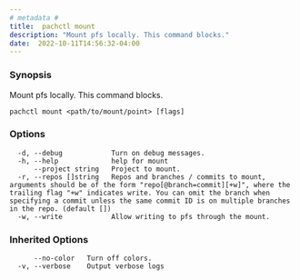 ```yaml
---
# metadata # 
title:  pachctl mount
description: "Mount pfs locally. This command blocks."
date:  2022-10-11T14:56:32-04:00
---
```


### Synopsis

Mount pfs locally. This command blocks.

```
pachctl mount <path/to/mount/point> [flags]
```

### Options

```
  -d, --debug            Turn on debug messages.
  -h, --help             help for mount
      --project string   Project to mount.
  -r, --repos []string   Repos and branches / commits to mount, arguments should be of the form "repo[@branch=commit][+w]", where the trailing flag "+w" indicates write. You can omit the branch when specifying a commit unless the same commit ID is on multiple branches in the repo. (default [])
  -w, --write            Allow writing to pfs through the mount.
```

### Inherited Options

```
      --no-color   Turn off colors.
  -v, --verbose    Output verbose logs
```

